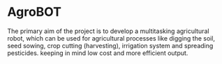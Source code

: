 # AgroBOT
The primary aim of the project is to develop a multitasking agricultural robot, which can be used for agricultural processes like digging the soil, seed sowing, crop cutting (harvesting), irrigation system and spreading pesticides. keeping in mind low cost and more efficient output. 
